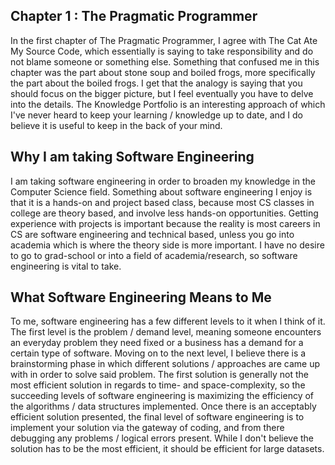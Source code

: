 ## Chapter 1 : The Pragmatic Programmer

In the first chapter of The Pragmatic Programmer, I agree with The Cat Ate My Source Code, which essentially is saying to take responsibility and do not blame someone or something else.    Something that confused me in this chapter was the part about stone soup and boiled frogs, more specifically the part about the boiled frogs.  I get that the analogy is saying that you should focus on the bigger picture, but I feel eventually you have to delve into the details.  The Knowledge Portfolio is an interesting approach of which I've never heard to keep your learning / knowledge up to date, and I do believe it is useful to keep in the back of your mind. 


## Why I am taking Software Engineering

I am taking software engineering in order to broaden my knowledge in the Computer Science field.  Something about software engineering I enjoy is that it is a hands-on and project based class, because most CS classes in college are theory based, and involve less hands-on opportunities.  Getting experience with projects is important because the reality is most careers in CS are software engineering and technical based, unless you go into academia which is where the theory side is more important.  I have no desire to go to grad-school or into a field of academia/research, so software engineering is vital to take.



## What Software Engineering Means to Me

To me, software engineering has a few different levels to it when I think of it.  The first level is the problem / demand level, meaning
someone encounters an everyday problem they need fixed or a business has a demand for a certain type of software.  Moving on to the next
level, I believe there is a brainstorming phase in which different solutions / approaches are came up with in order to solve said problem.
The first solution is generally not the most efficient solution in regards to time- and space-complexity, so the succeeding levels of 
software engineering is maximizing the efficiency of the algorithms / data structures implemented.  Once there is an acceptably efficient
solution presented, the final level of software engineering is to implement your solution via the gateway of coding, and from there 
debugging any problems / logical errors present.  While I don't believe the solution has to be the most efficient, it should be efficient
for large datasets.


